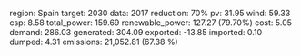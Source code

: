 region: Spain
target: 2030
data: 2017
reduction: 70%
pv: 31.95
wind: 59.33
csp: 8.58
total_power: 159.69
renewable_power: 127.27 (79.70%)
cost: 5.05
demand: 286.03
generated: 304.09
exported: -13.85
imported: 0.10
dumped: 4.31
emissions: 21,052.81 (67.38 %)

